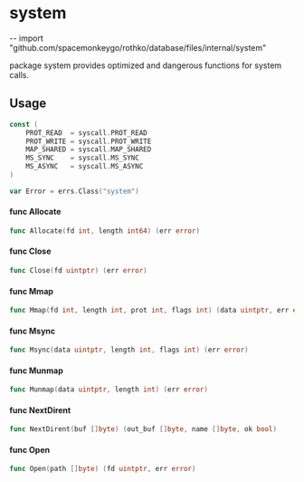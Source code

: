 # system
--
    import "github.com/spacemonkeygo/rothko/database/files/internal/system"

package system provides optimized and dangerous functions for system calls.

## Usage

```go
const (
	PROT_READ  = syscall.PROT_READ
	PROT_WRITE = syscall.PROT_WRITE
	MAP_SHARED = syscall.MAP_SHARED
	MS_SYNC    = syscall.MS_SYNC
	MS_ASYNC   = syscall.MS_ASYNC
)
```

```go
var Error = errs.Class("system")
```

#### func  Allocate

```go
func Allocate(fd int, length int64) (err error)
```

#### func  Close

```go
func Close(fd uintptr) (err error)
```

#### func  Mmap

```go
func Mmap(fd int, length int, prot int, flags int) (data uintptr, err error)
```

#### func  Msync

```go
func Msync(data uintptr, length int, flags int) (err error)
```

#### func  Munmap

```go
func Munmap(data uintptr, length int) (err error)
```

#### func  NextDirent

```go
func NextDirent(buf []byte) (out_buf []byte, name []byte, ok bool)
```

#### func  Open

```go
func Open(path []byte) (fd uintptr, err error)
```
